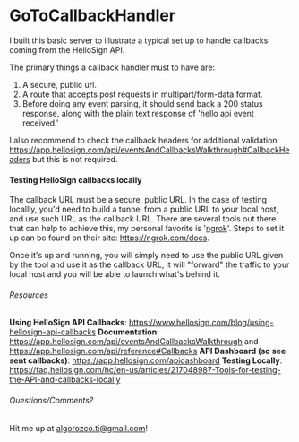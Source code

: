 # GoToCallbackHandler
I built this basic server to illustrate a typical set up to handle callbacks coming from the HelloSign API.

The primary things a callback handler must to have are:
1. A secure, public url.
2. A route that accepts post requests in multipart/form-data format.
3. Before doing any event parsing, it should send back a 200 status response, along with the plain text response of 'hello api event received.'

I also recommend to check the callback headers for additional validation: https://app.hellosign.com/api/eventsAndCallbacksWalkthrough#CallbackHeaders but this is not required.

#### Testing HelloSign callbacks locally
The callback URL must be a secure, public URL. In the case of testing locallly, you'd need to build a tunnel from a public URL to your local host, and use such URL as the callback URL. There are several tools out there that can help to achieve this, my personal favorite is '[ngrok](https://ngrok.com/ "ngrok")'. Steps to set it up can be found on their site: https://ngrok.com/docs.

Once it's up and running, you will simply need to use the public URL given by the tool and use it as the callback URL, it will "forward" the traffic to your local host and you will be able to launch what's behind it.

###### Resources
**Using HelloSign API Callbacks**: https://www.hellosign.com/blog/using-hellosign-api-callbacks
**Documentation**: https://app.hellosign.com/api/eventsAndCallbacksWalkthrough and https://app.hellosign.com/api/reference#Callbacks
**API Dashboard (so see sent callbacks)**: https://app.hellosign.com/apidashboard
**Testing Locally**: https://faq.hellosign.com/hc/en-us/articles/217048987-Tools-for-testing-the-API-and-callbacks-locally

###### Questions/Comments?
Hit me up at algorozco.ti@gmail.com!
